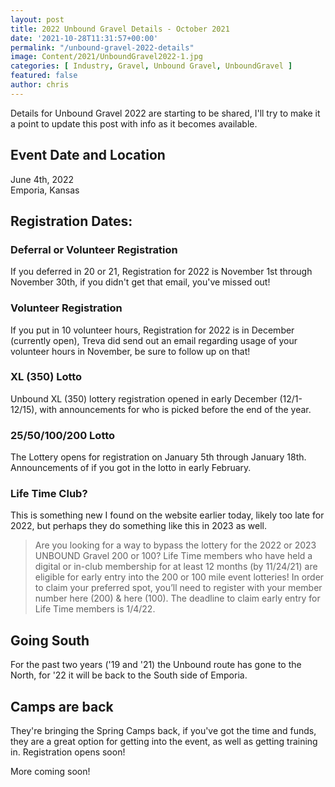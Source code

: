 ```yaml
---
layout: post
title: 2022 Unbound Gravel Details - October 2021
date: '2021-10-28T11:31:57+00:00'
permalink: "/unbound-gravel-2022-details"
image: Content/2021/UnboundGravel2022-1.jpg
categories: [ Industry, Gravel, Unbound Gravel, UnboundGravel ]
featured: false
author: chris
---
```


Details for Unbound Gravel 2022 are starting to be shared, I'll try to make it a point to update this post with info as it becomes available.

## Event Date and Location
June 4th, 2022  
Emporia, Kansas

## Registration Dates:

### Deferral or Volunteer Registration
If you deferred in 20 or 21, Registration for 2022 is November 1st through November 30th, if you didn't get that email, you've missed out!

### Volunteer Registration
If you put in 10 volunteer hours, Registration for 2022 is in December (currently open), Treva did send out an email regarding usage of your volunteer hours in November, be sure to follow up on that!

### XL (350) Lotto
Unbound XL (350) lottery registration opened in early December (12/1-12/15), with announcements for who is picked before the end of the year.

### 25/50/100/200 Lotto
The Lottery opens for registration on January 5th through January 18th. Announcements of if you got in the lotto in early February.

### Life Time Club?
This is something new I found on the website earlier today, likely too late for 2022, but perhaps they do something like this in 2023 as well. 
> Are you looking for a way to bypass the lottery for the 2022 or 2023 UNBOUND Gravel 200 or 100? Life Time members who have held a digital or in-club membership for at least 12 months (by 11/24/21) are eligible for early entry into the 200 or 100 mile event lotteries! In order to claim your preferred spot, you’ll need to register with your member number here (200) & here (100). The deadline to claim early entry for Life Time members is 1/4/22.

## Going South
For the past two years ('19 and '21) the Unbound route has gone to the North, for '22 it will be back to the South side of Emporia.

## Camps are back
They're bringing the Spring Camps back, if you've got the time and funds, they are a great option for getting into the event, as well as getting training in. Registration opens soon!

More coming soon!